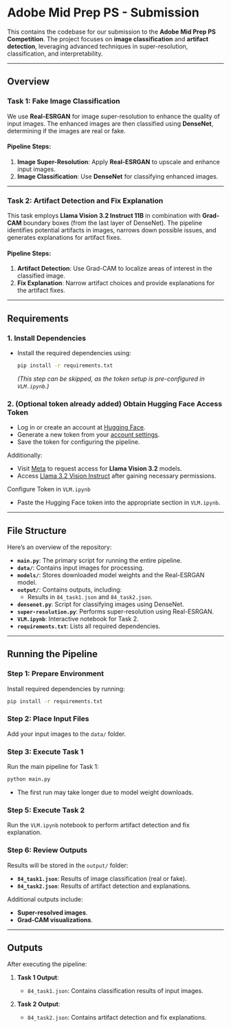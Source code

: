 
# Adobe Mid Prep PS - Submission

This contains the codebase for our submission to the **Adobe Mid Prep PS Competition**. The project focuses on **image classification** and **artifact detection**, leveraging advanced techniques in super-resolution, classification, and interpretability.

---

## Overview

### **Task 1: Fake Image Classification**
We use **Real-ESRGAN** for image super-resolution to enhance the quality of input images. The enhanced images are then classified using **DenseNet**, determining if the images are real or fake.

#### **Pipeline Steps**:
1. **Image Super-Resolution**: Apply **Real-ESRGAN** to upscale and enhance input images.
2. **Image Classification**: Use **DenseNet** for classifying enhanced images.

---

### **Task 2: Artifact Detection and Fix Explanation**
This task employs **Llama Vision 3.2 Instruct 11B** in combination with **Grad-CAM** boundary boxes (from the last layer of DenseNet). The pipeline identifies potential artifacts in images, narrows down possible issues, and generates explanations for artifact fixes.

#### **Pipeline Steps**:
1. **Artifact Detection**: Use Grad-CAM to localize areas of interest in the classified image.
2. **Fix Explanation**: Narrow artifact choices and provide explanations for the artifact fixes.

---

## Requirements

### **1. Install Dependencies**
- Install the required dependencies using:
  ```bash
  pip install -r requirements.txt
  ```
  *(This step can be skipped, as the token setup is pre-configured in `VLM.ipynb`.)*

### **2. (Optional token already added) Obtain Hugging Face Access Token**
- Log in or create an account at [Hugging Face](https://huggingface.co).
- Generate a new token from your [account settings](https://huggingface.co/settings/tokens).
- Save the token for configuring the pipeline.

Additionally:
- Visit [Meta](https://www.llama.com/llama-downloads/) to request access for **Llama Vision 3.2** models.
- Access [Llama 3.2 Vision Instruct](https://huggingface.co/meta-llama/Llama-3.2-11B-Vision-Instruct) after gaining necessary permissions.

Configure Token in `VLM.ipynb`
- Paste the Hugging Face token into the appropriate section in `VLM.ipynb`.

---

## File Structure

Here’s an overview of the repository:

- **`main.py`**: The primary script for running the entire pipeline.
- **`data/`**: Contains input images for processing.
- **`models/`**: Stores downloaded model weights and the Real-ESRGAN model.
- **`output/`**: Contains outputs, including:
  - Results in `84_task1.json` and `84_task2.json`.
- **`densenet.py`**: Script for classifying images using DenseNet.
- **`super-resolution.py`**: Performs super-resolution using Real-ESRGAN.
- **`VLM.ipynb`**: Interactive notebook for Task 2.
- **`requirements.txt`**: Lists all required dependencies.

---

## Running the Pipeline

### **Step 1: Prepare Environment**
Install required dependencies by running:
```bash
pip install -r requirements.txt
```

### **Step 2: Place Input Files**
Add your input images to the `data/` folder.

### **Step 3: Execute Task 1**
Run the main pipeline for Task 1:
```bash
python main.py
```
- The first run may take longer due to model weight downloads.

### **Step 5: Execute Task 2**
Run the `VLM.ipynb` notebook to perform artifact detection and fix explanation.

### **Step 6: Review Outputs**
Results will be stored in the `output/` folder:
- **`84_task1.json`**: Results of image classification (real or fake).
- **`84_task2.json`**: Results of artifact detection and explanations.

Additional outputs include:
- **Super-resolved images**.
- **Grad-CAM visualizations**.

---

## Outputs

After executing the pipeline:
1. **Task 1 Output**:
   - `84_task1.json`: Contains classification results of input images.
   
2. **Task 2 Output**:
   - `84_task2.json`: Contains artifact detection and fix explanations.

